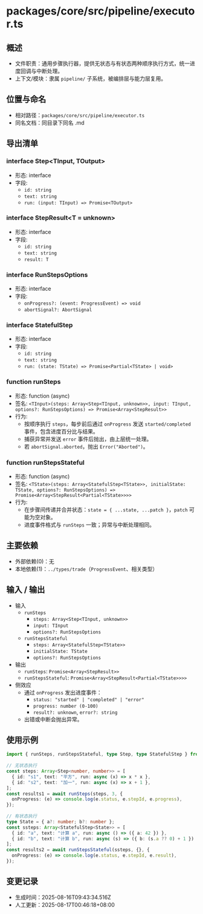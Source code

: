 # packages/core/src/pipeline/executor.ts
 
## 概述
 
- 文件职责：通用步骤执行器，提供无状态与有状态两种顺序执行方式，统一进度回调与中断处理。
- 上下文/模块：隶属 `pipeline/` 子系统，被编排层与能力层复用。
 
## 位置与命名
 
- 相对路径：`packages/core/src/pipeline/executor.ts`
- 同名文档：同目录下同名 .md
 
## 导出清单
 
### interface Step<TInput, TOutput>
 
- 形态: interface
- 字段:
  - `id: string`
  - `text: string`
  - `run: (input: TInput) => Promise<TOutput>`
 
### interface StepResult<T = unknown>
 
- 形态: interface
- 字段:
  - `id: string`
  - `text: string`
  - `result: T`
 
### interface RunStepsOptions
 
- 形态: interface
- 字段:
  - `onProgress?: (event: ProgressEvent) => void`
  - `abortSignal?: AbortSignal`
 
### interface StatefulStep<TState>
 
- 形态: interface
- 字段:
  - `id: string`
  - `text: string`
  - `run: (state: TState) => Promise<Partial<TState> | void>`
 
### function runSteps
 
- 形态: function (async)
- 签名: `<TInput>(steps: Array<Step<TInput, unknown>>, input: TInput, options?: RunStepsOptions) => Promise<Array<StepResult>>`
- 行为:
  - 按顺序执行 `steps`，每步前后通过 `onProgress` 发送 `started/completed` 事件，包含进度百分比与结果。
  - 捕获异常并发送 `error` 事件后抛出，由上层统一处理。
  - 若 `abortSignal.aborted`，抛出 `Error("Aborted")`。
 
### function runStepsStateful
 
- 形态: function (async)
- 签名: `<TState>(steps: Array<StatefulStep<TState>>, initialState: TState, options?: RunStepsOptions) => Promise<Array<StepResult<Partial<TState>>>>`
- 行为:
  - 在步骤间传递并合并状态：`state = { ...state, ...patch }`，`patch` 可能为空对象。
  - 进度事件格式与 `runSteps` 一致；异常与中断处理相同。
 
## 主要依赖
 
- 外部依赖(0)：无
- 本地依赖(1)：`../types/trade`（`ProgressEvent`、相关类型）
 
## 输入 / 输出
 
- 输入
  - `runSteps`
    - `steps: Array<Step<TInput, unknown>>`
    - `input: TInput`
    - `options?: RunStepsOptions`
  - `runStepsStateful`
    - `steps: Array<StatefulStep<TState>>`
    - `initialState: TState`
    - `options?: RunStepsOptions`
- 输出
  - `runSteps`: `Promise<Array<StepResult>>`
  - `runStepsStateful`: `Promise<Array<StepResult<Partial<TState>>>>`
- 侧效应
  - 通过 `onProgress` 发出进度事件：
    - `status: "started" | "completed" | "error"`
    - `progress: number (0-100)`
    - `result?: unknown`, `error?: string`
  - 出错或中断会抛出异常。
 
## 使用示例
 
```ts
import { runSteps, runStepsStateful, type Step, type StatefulStep } from "./executor";
 
// 无状态执行
const steps: Array<Step<number, number>> = [
  { id: "s1", text: "平方", run: async (x) => x * x },
  { id: "s2", text: "加一", run: async (x) => x + 1 },
];
const results1 = await runSteps(steps, 3, {
  onProgress: (e) => console.log(e.status, e.stepId, e.progress),
});
 
// 有状态执行
type State = { a?: number; b?: number };
const ssteps: Array<StatefulStep<State>> = [
  { id: "a", text: "计算 a", run: async () => ({ a: 42 }) },
  { id: "b", text: "计算 b", run: async (s) => ({ b: (s.a ?? 0) + 1 }) },
];
const results2 = await runStepsStateful(ssteps, {}, {
  onProgress: (e) => console.log(e.status, e.stepId, e.result),
});
```
 
## 变更记录
 
- 生成时间：2025-08-16T09:43:34.516Z
- 人工更新：2025-08-17T00:46:18+08:00
